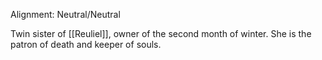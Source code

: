 Alignment: Neutral/Neutral

Twin sister of [[Reuliel]], owner of the second month of winter. She is the patron of death and keeper of souls.